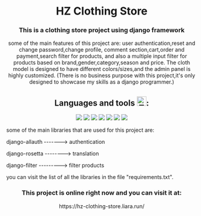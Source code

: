 <h1 align="center">
HZ Clothing Store
</h1>

<space>
	
<h3 align="center">
This is a clothing store project using django framework
</h3>

<space>

<p align="center">
some of the main features of this project are: user authentication,reset and change password,change profile,
comment section,cart,order and payment,search filter for products,
and also a multiple input filter for products based on brand,gender,category,season and price.
The cloth model is designed to have different colors/sizes,and the admin panel is highly customized.
(There is no business purpose with this project,it's only designed to showcase my skills as a django programmer.)
</p>

<space>
<h2 align="center">
Languages and tools <img src="https://raw.githubusercontent.com/Tarikul-Islam-Anik/Animated-Fluent-Emojis/master/Emojis/Objects/Toolbox.png" alt="Toolbox" width="25" height="25" />:
</h2>
<space>
<div align="center">
	<img src="https://skillicons.dev/icons?i=python"/>
	<img src="https://skillicons.dev/icons?i=django"/>
	<img src="https://skillicons.dev/icons?i=docker"/>
	<img src="https://skillicons.dev/icons?i=postgresql"/>
 <img src="https://skillicons.dev/icons?i=html"/>
  <img src="https://skillicons.dev/icons?i=css"/>
 <img src="https://skillicons.dev/icons?i=javascript"/>
</div>

<space>

<p align="center">
	<p>
	some of the main libraries that are used for this project are:
	</p>
	<p>
	django-allauth -------> authentication
	</p>
 	<p>
	django-rosetta --------> translation
	</p>
 	<p>
	django-filter ---------> filter products
	</p>
	you can visit the list of all the libraries in the file "requirements.txt".
</p>



<space>
	
<h3 align="center">
This project is online right now and you can visit it at: 
</h3>

<space>

<p align="center">
	https://hz-clothing-store.liara.run/
</p>
